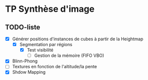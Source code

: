 # TP Synthèse d'image
## TODO-liste
- [x] Générer positions d'instances de cubes à partir de la Heightmap
  - [x] Segmentation par régions
    - [x] Test visibilité
      - [ ] Gestion de la mémoire (FIFO VBO)
- [x] Blinn-Phong
- [ ] Textures en fonction de l'altitude/la pente
- [x] Shdow Mapping
